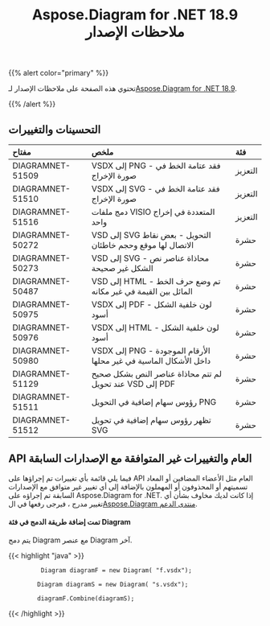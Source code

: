 ﻿---
title: Aspose.Diagram for .NET 18.9 ملاحظات الإصدار
type: docs
weight: 40
url: /ar/net/aspose-diagram-for-net-18-9-release-notes/
---
{{% alert color="primary" %}} 

 تحتوي هذه الصفحة على ملاحظات الإصدار لـ[Aspose.Diagram for .NET 18.9](https://www.nuget.org/packages/Aspose.Diagram/18.9.0).

{{% /alert %}} 
## **التحسينات والتغييرات**

|**مفتاح**|**ملخص**|**فئة**|
|:- |:- |:- |
|DIAGRAMNET-51509|VSDX إلى PNG - فقد عتامة الخط في صورة الإخراج|التعزيز|
|DIAGRAMNET-51510|VSDX إلى SVG - فقد عتامة الخط في صورة الإخراج|التعزيز|
|DIAGRAMNET-51516|دمج ملفات VISIO المتعددة في إخراج واحد|التعزيز|
|DIAGRAMNET-50272|VSD إلى SVG التحويل - بعض نقاط الاتصال لها موقع وحجم خاطئان|حشرة|
|DIAGRAMNET-50273|VSD إلى SVG - محاذاة عناصر نص الشكل غير صحيحة|حشرة|
|DIAGRAMNET-50487|VSD إلى HTML - تم وضع حرف الخط المائل بين القيمة في غير مكانه|حشرة|
|DIAGRAMNET-50975|VSDX إلى PDF - لون خلفية الشكل أسود|حشرة|
|DIAGRAMNET-50976|VSDX إلى HTML - لون خلفية الشكل أسود|حشرة|
|DIAGRAMNET-50980|VSDX إلى PNG - الأرقام الموجودة داخل الأشكال الماسية في غير محلها|حشرة|
|DIAGRAMNET-51129|لم تتم محاذاة عناصر النص بشكل صحيح عند تحويل VSD إلى PDF|حشرة|
|DIAGRAMNET-51511|رؤوس سهام إضافية في التحويل PNG|حشرة|
|DIAGRAMNET-51512|تظهر رؤوس سهام إضافية في تحويل SVG|حشرة|
## **API العام والتغييرات غير المتوافقة مع الإصدارات السابقة**
فيما يلي قائمة بأي تغييرات تم إجراؤها على API العام مثل الأعضاء المضافين أو المعاد تسميتهم أو المحذوفون أو المهملون بالإضافة إلى أي تغيير غير متوافق مع الإصدارات السابقة تم إجراؤه على Aspose.Diagram for .NET. إذا كانت لديك مخاوف بشأن أي تغيير مدرج ، فيرجى رفعها في ال[Aspose.Diagram منتدى الدعم](https://forum.aspose.com/c/diagram/17).
#### **تمت إضافة طريقة الدمج في فئة Diagram**
يتم دمج Diagram مع عنصر Diagram آخر.

{{< highlight "java" >}}

             Diagram diagramF = new Diagram( "f.vsdx");

            Diagram diagramS = new Diagram( "s.vsdx");

            diagramF.Combine(diagramS);

{{< /highlight >}}
